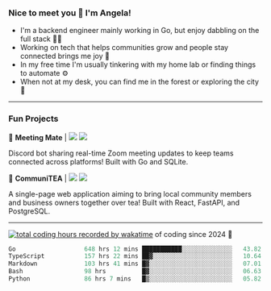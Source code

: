 ### Nice to meet you 👋 I'm Angela!

- I'm a backend engineer mainly working in Go, but enjoy dabbling on the full stack 👩‍💻
- Working on tech that helps communities grow and people stay connected brings me joy 🤝
- In my free time I'm usually tinkering with my home lab or finding things to automate ⚙️
- When not at my desk, you can find me in the forest or exploring the city 🧋

---

### Fun Projects

👾 **Meeting Mate** | [![](https://img.shields.io/badge/Code-violet.svg?style=flat-square)](https://github.com/angelajfisher/meeting-mate) [![](https://img.shields.io/badge/Site-violet.svg?style=flat-square)](https://angelajfisher.com/projects/meeting-mate)

Discord bot sharing real-time Zoom meeting updates to keep teams connected across platforms! Built with Go and SQLite.

🍵 **CommuniTEA** | [![](https://img.shields.io/badge/Code-green.svg?style=flat-square)](https://gitlab.com/angelajfisher/communiTEA) [![](https://img.shields.io/badge/Demo-green.svg?style=flat-square)](https://angelajfisher.gitlab.io/communiTEA/)

A single-page web application aiming to bring local community members and business owners together over tea!  Built with React, FastAPI, and PostgreSQL.

---

<a href="https://wakatime.com/@018c1e94-8745-411f-aea1-f33be044d952"><img src="https://wakatime.com/badge/user/018c1e94-8745-411f-aea1-f33be044d952.svg?style=flat-square" alt="total coding hours recorded by wakatime" /></a> of coding since 2024 🌊<br>
<!--START_SECTION:waka-->

```go
Go                   648 hrs 12 mins ███████████░░░░░░░░░░░░░░   43.82 %
TypeScript           157 hrs 22 mins ██▓░░░░░░░░░░░░░░░░░░░░░░   10.64 %
Markdown             103 hrs 41 mins █▓░░░░░░░░░░░░░░░░░░░░░░░   07.01 %
Bash                 98 hrs          █▓░░░░░░░░░░░░░░░░░░░░░░░   06.63 %
Python               86 hrs 7 mins   █▒░░░░░░░░░░░░░░░░░░░░░░░   05.82 %
```

<!--END_SECTION:waka--> 
